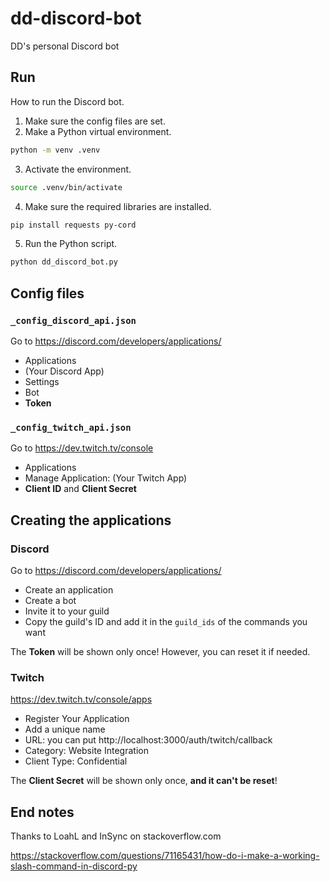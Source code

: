 # dd-discord-bot 
DD's personal Discord bot 

## Run 
How to run the Discord bot. 

1. Make sure the config files are set. 
2. Make a Python virtual environment. 
```bash
python -m venv .venv
```
3. Activate the environment. 
```bash
source .venv/bin/activate
```
4. Make sure the required libraries are installed. 
```bash
pip install requests py-cord
```
5. Run the Python script.
```bash
python dd_discord_bot.py
```

## Config files 
### `_config_discord_api.json` 
Go to https://discord.com/developers/applications/ 

- Applications 
- (Your Discord App) 
- Settings 
- Bot 
- **Token** 

### `_config_twitch_api.json` 
Go to https://dev.twitch.tv/console 

- Applications 
- Manage Application: (Your Twitch App) 
- **Client ID** and **Client Secret** 

## Creating the applications 
### Discord 
Go to https://discord.com/developers/applications/ 

- Create an application 
- Create a bot 
- Invite it to your guild 
- Copy the guild's ID and add it in the `guild_ids` of the commands you want 

The **Token** will be shown only once! However, you can reset it if needed. 

### Twitch 
https://dev.twitch.tv/console/apps 

- Register Your Application 
- Add a unique name 
- URL: you can put http://localhost:3000/auth/twitch/callback 
- Category: Website Integration
- Client Type: Confidential 

The **Client Secret** will be shown only once, **and it can't be reset**! 

## End notes 
Thanks to LoahL and InSync on stackoverflow.com 

https://stackoverflow.com/questions/71165431/how-do-i-make-a-working-slash-command-in-discord-py 


